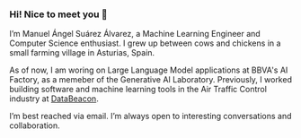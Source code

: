 ### Hi! Nice to meet you 👋


I’m Manuel Ángel Suárez Álvarez, a Machine Learning Engineer and Computer Science enthusiast. I grew up between cows and chickens in a small farming village in Asturias, Spain.

As of now, I am woring on Large Language Model applications at BBVA's AI Factory, as a memeber of the Generative AI Laboratory.
Previously, I worked building software and machine learning tools in the Air Traffic Control industry at [DataBeacon](databeacon.aero).

I’m best reached via email. I’m always open to interesting conversations and collaboration.


<!--
**ManuelAngel99/ManuelAngel99** is a ✨ _special_ ✨ repository because its `README.md` (this file) appears on your GitHub profile.

Here are some ideas to get you started:

- 🔭 I’m currently working on ...
- 🌱 I’m currently learning ...
- 👯 I’m looking to collaborate on ...
- 🤔 I’m looking for help with ...
- 💬 Ask me about ...
- 📫 How to reach me: ...
- 😄 Pronouns: ...
- ⚡ Fun fact: ...
-->
